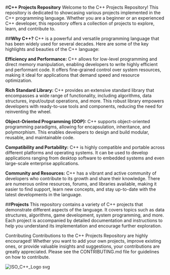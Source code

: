 #**C++ Projects Repository**
Welcome to the C++ Projects Repository! This repository is dedicated to showcasing various projects implemented in the C++ programming language. Whether you are a beginner or an experienced C++ developer, this repository offers a collection of projects to explore, learn, and contribute to.

##**Why C++?**
C++ is a powerful and versatile programming language that has been widely used for several decades. Here are some of the key highlights and beauties of the C++ language:

**Efficiency and Performance:**
C++ allows for low-level programming and direct memory manipulation, enabling developers to write highly efficient and performant code. It offers fine-grained control over system resources, making it ideal for applications that demand speed and resource optimization.

**Rich Standard Library:**
C++ provides an extensive standard library that encompasses a wide range of functionality, including algorithms, data structures, input/output operations, and more. This robust library empowers developers with ready-to-use tools and components, reducing the need for reinventing the wheel.

**Object-Oriented Programming (OOP):**
C++ supports object-oriented programming paradigms, allowing for encapsulation, inheritance, and polymorphism. This enables developers to design and build modular, reusable, and maintainable code.

**Compatibility and Portability:**
C++ is highly compatible and portable across different platforms and operating systems. It can be used to develop applications ranging from desktop software to embedded systems and even large-scale enterprise applications.

**Community and Resources:**
C++ has a vibrant and active community of developers who contribute to its growth and share their knowledge. There are numerous online resources, forums, and libraries available, making it easier to find support, learn new concepts, and stay up-to-date with the latest developments in the language.

##**Projects**
This repository contains a variety of C++ projects that demonstrate different aspects of the language. It covers topics such as data structures, algorithms, game development, system programming, and more. Each project is accompanied by detailed documentation and instructions to help you understand its implementation and encourage further exploration.

Contributing
Contributions to the C++ Projects Repository are highly encouraged! Whether you want to add your own projects, improve existing ones, or provide valuable insights and suggestions, your contributions are greatly appreciated. Please see the CONTRIBUTING.md file for guidelines on how to contribute.


![ISO_C++_Logo svg](https://github.com/MohammadHoseinJafari/CPP-Project/assets/69847503/2013fa5f-4d7c-4dc7-a464-04a7a586971a)


